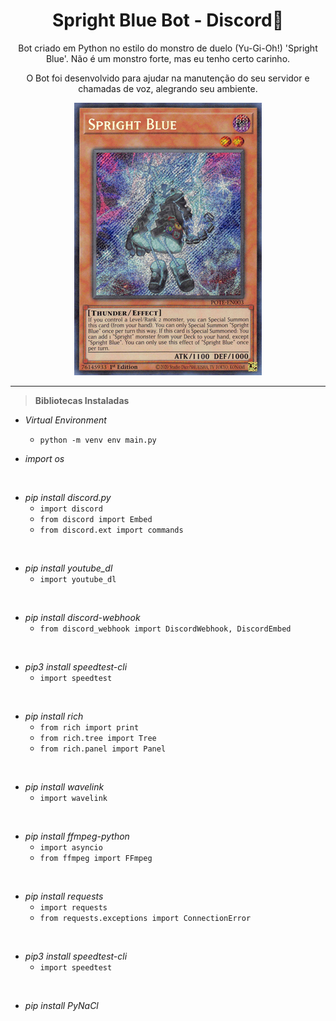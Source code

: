 <div align="center">

# Spright Blue Bot - Discord🤖

</div>

<p align="center">
    Bot criado em Python no estilo do monstro de duelo (Yu-Gi-Oh!) 'Spright Blue'. Não é um monstro forte, mas eu tenho certo carinho.
</p>
<p align="center">
    O Bot foi desenvolvido para ajudar na manutenção do seu servidor e chamadas de voz, alegrando seu ambiente.
</p>

<div align="center">
    <img src="Spright Blue/img/SprightBlue.png"/>
</div>

<hr>

> **Bibliotecas Instaladas**

* _Virtual Environment_
    * `python -m venv env main.py`

* _import os_

<br>

* _pip install discord.py_
    * `import discord`
    * `from discord import Embed`
    * `from discord.ext import commands`

<br>

* _pip install youtube_dl_
    * `import youtube_dl`

<br>

* _pip install discord-webhook_
    * `from discord_webhook import DiscordWebhook, DiscordEmbed`

<br>

* _pip3 install speedtest-cli_
    * `import speedtest`

<br>

* _pip install rich_
    * `from rich import print`
    * `from rich.tree import Tree`
    * `from rich.panel import Panel`

<br>

* _pip install wavelink_
    * `import wavelink`

<br>

* _pip install ffmpeg-python_
    * `import asyncio`
    * `from ffmpeg import FFmpeg`

<br>

* _pip install requests_
    * `import requests`
    * `from requests.exceptions import ConnectionError`


<br>

* _pip3 install speedtest-cli_
    * `import speedtest`

<br>

* _pip install PyNaCl_